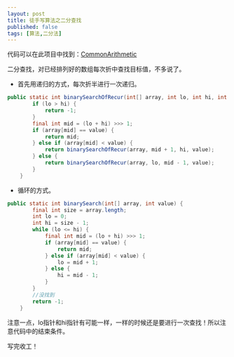 ```yaml
---
layout: post
title: 徒手写算法之二分查找
published: false
tags: [算法,二分法]
---
```


代码可以在此项目中找到：[CommonArithmetic](https://github.com/Kyson/CommonArithmetic)

二分查找，对已经排列好的数组每次折中查找目标值，不多说了。

- 首先用递归的方式，每次折半进行一次递归。

```java
public static int binarySearchOfRecur(int[] array, int lo, int hi, int value) {
        if (lo > hi) {
            return -1;
        }
        final int mid = (lo + hi) >>> 1;
        if (array[mid] == value) {
            return mid;
        } else if (array[mid] < value) {
            return binarySearchOfRecur(array, mid + 1, hi, value);
        } else {
            return binarySearchOfRecur(array, lo, mid - 1, value);
        }
    }
```

- 循环的方式。

```java
public static int binarySearch(int[] array, int value) {
        final int size = array.length;
        int lo = 0;
        int hi = size - 1;
        while (lo <= hi) {
            final int mid = (lo + hi) >>> 1;
            if (array[mid] == value) {
                return mid;
            } else if (array[mid] < value) {
                lo = mid + 1;
            } else {
                hi = mid - 1;
            }
        }
        //没找到
        return -1;
    }
```

注意一点，lo指针和hi指针有可能一样，一样的时候还是要进行一次查找！所以注意代码中的结束条件。

写完收工！